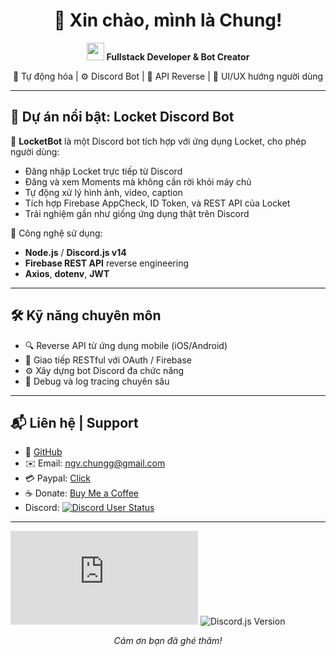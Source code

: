 <h1 align="center">👋 Xin chào, mình là Chung!</h1>

<p align="center">
  <img src="https://media.giphy.com/media/hvRJCLFzcasrR4ia7z/giphy.gif" width="28"> 
  <b>Fullstack Developer & Bot Creator</b>
</p>

<p align="center">
  🧠 Tự động hóa | ⚙️ Discord Bot | 🔐 API Reverse | 🎨 UI/UX hướng người dùng
</p>

---

## 🚀 Dự án nổi bật: Locket Discord Bot

📸 **LocketBot** là một Discord bot tích hợp với ứng dụng Locket, cho phép người dùng:
- Đăng nhập Locket trực tiếp từ Discord
- Đăng và xem Moments mà không cần rời khỏi máy chủ
- Tự động xử lý hình ảnh, video, caption
- Tích hợp Firebase AppCheck, ID Token, và REST API của Locket
- Trải nghiệm gần như giống ứng dụng thật trên Discord

🔧 Công nghệ sử dụng:
- **Node.js** / **Discord.js v14**
- **Firebase REST API** reverse engineering
- **Axios**, **dotenv**, **JWT**

---

## 🛠 Kỹ năng chuyên môn

- 🔍 Reverse API từ ứng dụng mobile (iOS/Android)
- 📡 Giao tiếp RESTful với OAuth / Firebase
- ⚙️ Xây dựng bot Discord đa chức năng
- 🧪 Debug và log tracing chuyên sâu

---

## 📬 Liên hệ | Support

- 💼 [GitHub](https://github.com/vanchungnguyxn)
- ✉️ Email: ngv.chungg@gmail.com
- 💳 Paypal: [Click](https://paypal.me/vanchungx)
- ☕ Donate: [Buy Me a Coffee](https://buymeacoffee.com/vanchung)
- Discord: <a href="https://discord.com/users/411648657377722370">
    <img src="https://img.shields.io/badge/DiscordUser-Online-brightgreen?logo=discord" alt="Discord User Status"/>
  </a>

---
![Node.js Version](https://img.shields.io/badge/Node.js->=16.x-green?logo=node.js)
![Discord.js Version](https://img.shields.io/badge/Discord.js-v14-blue?logo=discord&logoColor=white)


<p align="center">
  <i>Cảm ơn bạn đã ghé thăm!</i>
</p>
